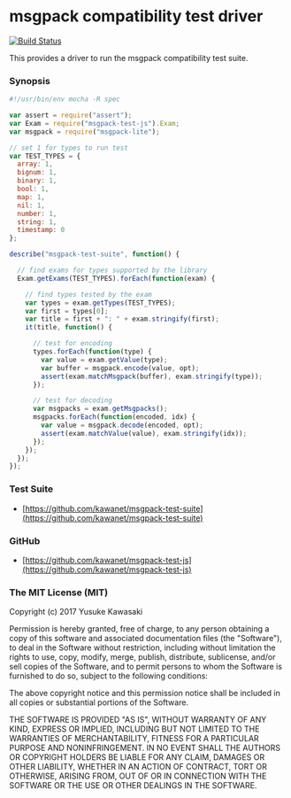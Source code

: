 # msgpack compatibility test driver

[![Build Status](https://travis-ci.org/kawanet/msgpack-test-js.svg?branch=master)](https://travis-ci.org/kawanet/msgpack-test-js)

This provides a driver to run the msgpack compatibility test suite.

### Synopsis

```js
#!/usr/bin/env mocha -R spec

var assert = require("assert");
var Exam = require("msgpack-test-js").Exam;
var msgpack = require("msgpack-lite");

// set 1 for types to run test
var TEST_TYPES = {
  array: 1,
  bignum: 1,
  binary: 1,
  bool: 1,
  map: 1,
  nil: 1,
  number: 1,
  string: 1,
  timestamp: 0
};

describe("msgpack-test-suite", function() {

  // find exams for types supported by the library
  Exam.getExams(TEST_TYPES).forEach(function(exam) {

    // find types tested by the exam
    var types = exam.getTypes(TEST_TYPES);
    var first = types[0];
    var title = first + ": " + exam.stringify(first);
    it(title, function() {

      // test for encoding
      types.forEach(function(type) {
        var value = exam.getValue(type);
        var buffer = msgpack.encode(value, opt);
        assert(exam.matchMsgpack(buffer), exam.stringify(type));
      });

      // test for decoding
      var msgpacks = exam.getMsgpacks();
      msgpacks.forEach(function(encoded, idx) {
        var value = msgpack.decode(encoded, opt);
        assert(exam.matchValue(value), exam.stringify(idx));
      });
    });
  });
});
```

### Test Suite

- [https://github.com/kawanet/msgpack-test-suite](https://github.com/kawanet/msgpack-test-suite)

### GitHub

- [https://github.com/kawanet/msgpack-test-js](https://github.com/kawanet/msgpack-test-js)

### The MIT License (MIT)

Copyright (c) 2017 Yusuke Kawasaki

Permission is hereby granted, free of charge, to any person obtaining a copy
of this software and associated documentation files (the "Software"), to deal
in the Software without restriction, including without limitation the rights
to use, copy, modify, merge, publish, distribute, sublicense, and/or sell
copies of the Software, and to permit persons to whom the Software is
furnished to do so, subject to the following conditions:

The above copyright notice and this permission notice shall be included in all
copies or substantial portions of the Software.

THE SOFTWARE IS PROVIDED "AS IS", WITHOUT WARRANTY OF ANY KIND, EXPRESS OR
IMPLIED, INCLUDING BUT NOT LIMITED TO THE WARRANTIES OF MERCHANTABILITY,
FITNESS FOR A PARTICULAR PURPOSE AND NONINFRINGEMENT. IN NO EVENT SHALL THE
AUTHORS OR COPYRIGHT HOLDERS BE LIABLE FOR ANY CLAIM, DAMAGES OR OTHER
LIABILITY, WHETHER IN AN ACTION OF CONTRACT, TORT OR OTHERWISE, ARISING FROM,
OUT OF OR IN CONNECTION WITH THE SOFTWARE OR THE USE OR OTHER DEALINGS IN THE
SOFTWARE.
